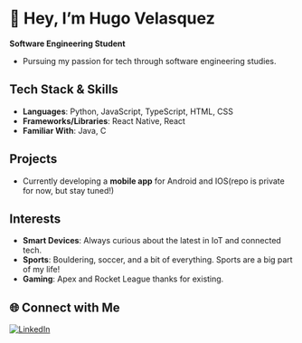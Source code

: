 # 👋 Hey, I’m Hugo Velasquez

 **Software Engineering Student**

- Pursuing my passion for tech through software engineering studies.

## Tech Stack & Skills

- **Languages**: Python, JavaScript, TypeScript, HTML, CSS  
- **Frameworks/Libraries**: React Native, React  
- **Familiar With**: Java, C 

## Projects

- Currently developing a **mobile app** for Android and IOS(repo is private for now, but stay tuned!)


##  Interests

- **Smart Devices**: Always curious about the latest in IoT and connected tech.
- **Sports**: Bouldering, soccer, and a bit of everything. Sports are a big part of my life!
- **Gaming**: Apex and Rocket League thanks for existing.

## 🌐 Connect with Me

[![LinkedIn](https://img.shields.io/badge/LinkedIn-Connect-blue?logo=linkedin)](www.linkedin.com/in/hugo-velasquez-gonzalez)

